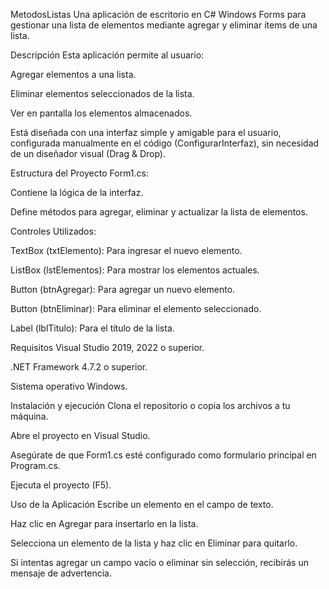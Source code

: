MetodosListas
Una aplicación de escritorio en C# Windows Forms para gestionar una lista de elementos mediante agregar y eliminar ítems de una lista.

Descripción
Esta aplicación permite al usuario:

Agregar elementos a una lista.

Eliminar elementos seleccionados de la lista.

Ver en pantalla los elementos almacenados.

Está diseñada con una interfaz simple y amigable para el usuario, configurada manualmente en el código (ConfigurarInterfaz), sin necesidad de un diseñador visual (Drag & Drop).

Estructura del Proyecto
Form1.cs:

Contiene la lógica de la interfaz.

Define métodos para agregar, eliminar y actualizar la lista de elementos.

Controles Utilizados:

TextBox (txtElemento): Para ingresar el nuevo elemento.

ListBox (lstElementos): Para mostrar los elementos actuales.

Button (btnAgregar): Para agregar un nuevo elemento.

Button (btnEliminar): Para eliminar el elemento seleccionado.

Label (lblTitulo): Para el título de la lista.

Requisitos
Visual Studio 2019, 2022 o superior.

.NET Framework 4.7.2 o superior.

Sistema operativo Windows.

Instalación y ejecución
Clona el repositorio o copia los archivos a tu máquina.

Abre el proyecto en Visual Studio.

Asegúrate de que Form1.cs esté configurado como formulario principal en Program.cs.

Ejecuta el proyecto (F5).

Uso de la Aplicación
Escribe un elemento en el campo de texto.

Haz clic en Agregar para insertarlo en la lista.

Selecciona un elemento de la lista y haz clic en Eliminar para quitarlo.

Si intentas agregar un campo vacío o eliminar sin selección, recibirás un mensaje de advertencia.
